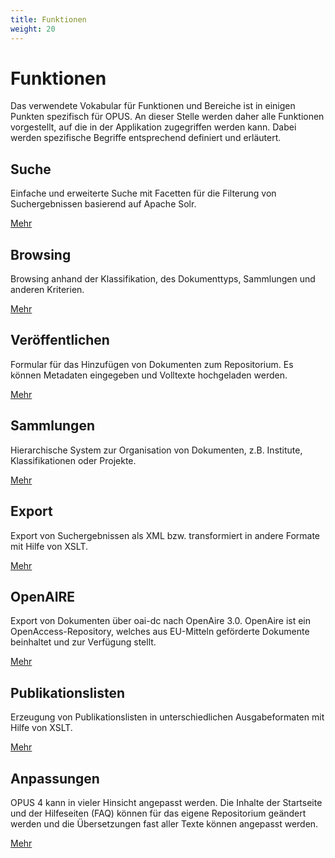```yaml
---
title: Funktionen
weight: 20
---
```


# Funktionen

Das verwendete Vokabular für Funktionen und Bereiche ist in einigen Punkten spezifisch für OPUS.
An dieser Stelle werden daher alle Funktionen vorgestellt, auf die in der Applikation zugegriffen
werden kann. Dabei werden spezifische Begriffe entsprechend definiert und erläutert.

## Suche

Einfache und erweiterte Suche mit Facetten für die Filterung von Suchergebnissen basierend auf Apache Solr.

[Mehr](search.html)

## Browsing

Browsing anhand der Klassifikation, des Dokumenttyps, Sammlungen und anderen Kriterien.

[Mehr](browsing.html)

## Veröffentlichen

Formular für das Hinzufügen von Dokumenten zum Repositorium. Es können Metadaten eingegeben und Volltexte
hochgeladen werden.

[Mehr](publish.html)

## Sammlungen

Hierarchische System zur Organisation von Dokumenten, z.B. Institute, Klassifikationen oder Projekte.

[Mehr](collections.html)

## Export

Export von Suchergebnissen als XML bzw. transformiert in andere Formate mit Hilfe von XSLT.

[Mehr](export.html)

## OpenAIRE

Export von Dokumenten über oai-dc nach OpenAire 3.0. OpenAire ist ein OpenAccess-Repository, welches aus EU-Mitteln
geförderte Dokumente beinhaltet und zur Verfügung stellt.

[Mehr](openaire.html)

## Publikationslisten

Erzeugung von Publikationslisten in unterschiedlichen Ausgabeformaten mit Hilfe von XSLT.

[Mehr](publist.html)

## Anpassungen

OPUS 4 kann in vieler Hinsicht angepasst werden. Die Inhalte der Startseite und der Hilfeseiten (FAQ) können für
das eigene Repositorium geändert werden und die Übersetzungen fast aller Texte können angepasst werden.

[Mehr](customization.html)
